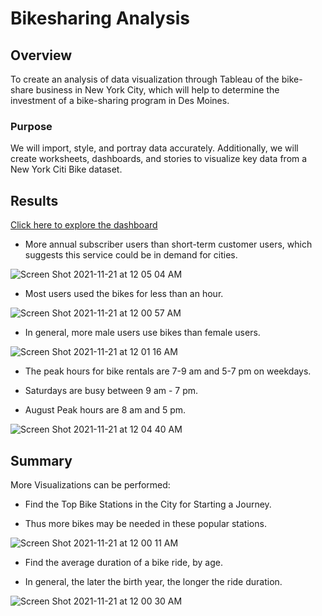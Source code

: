 # Bikesharing Analysis

## Overview

To create an analysis of data visualization through Tableau of the bike-share business in New York City, which will help to determine the investment of a bike-sharing program in Des Moines.

### Purpose

We will import, style, and portray data accurately. Additionally, we will create worksheets, dashboards, and stories to visualize key data from a New York Citi Bike dataset.

## Results

[Click here to explore the dashboard](https://public.tableau.com/app/profile/elsie.dong/viz/Citibike-book/CitibikeAnalysis)

- More annual subscriber users than short-term customer users, which suggests this service could be in demand for cities.

![Screen Shot 2021-11-21 at 12 05 04 AM](https://user-images.githubusercontent.com/88747464/142750313-4f9dac31-5e9c-45a3-b09e-2c2008c6a98b.png)

- Most users used the bikes for less than an hour.

![Screen Shot 2021-11-21 at 12 00 57 AM](https://user-images.githubusercontent.com/88747464/142750277-965237ec-70d6-49a4-a30e-975c43f6a1d9.png)

- In general, more male users use bikes than female users.

![Screen Shot 2021-11-21 at 12 01 16 AM](https://user-images.githubusercontent.com/88747464/142750358-68c2dea9-7304-44a7-bf79-23dde344d68f.png)

- The peak hours for bike rentals are 7-9 am and 5-7 pm on weekdays.

- Saturdays are busy between 9 am - 7 pm.

- August Peak hours are 8 am and 5 pm.

![Screen Shot 2021-11-21 at 12 04 40 AM](https://user-images.githubusercontent.com/88747464/142750316-26758d48-35cb-4586-85fd-44753b9fd677.png)

## Summary

More Visualizations can be performed:

- Find the Top Bike Stations in the City for Starting a Journey.

- Thus more bikes may be needed in these popular stations.

![Screen Shot 2021-11-21 at 12 00 11 AM](https://user-images.githubusercontent.com/88747464/142750234-ea14f506-d0fb-466c-b738-25e1add6df33.png)

- Find the average duration of a bike ride, by age. 

- In general, the later the birth year, the longer the ride duration.

![Screen Shot 2021-11-21 at 12 00 30 AM](https://user-images.githubusercontent.com/88747464/142750238-c2f1997d-b1c5-4c3d-b3fd-b523a5bf73eb.png)
